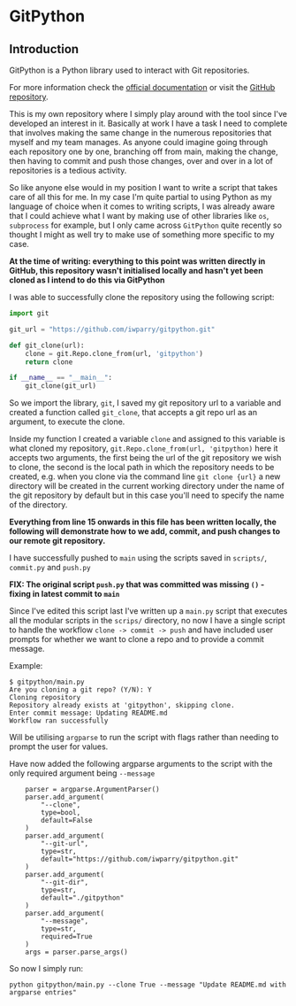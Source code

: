 # GitPython

## Introduction
GitPython is a Python library used to interact with Git repositories.

For more information check the [official documentation](https://gitpython.readthedocs.io/en/stable/) or visit the [GitHub repository](https://github.com/gitpython-developers/GitPython).

This is my own repository where I simply play around with the tool since I've developed an interest in it. Basically at work I have a task I need to complete that involves making the same change in the numerous repositories that myself and my team manages. 
As anyone could imagine going through each repository one by one, branching off from main, making the change, then having to commit and push those changes, over and over in a lot of repositories is a tedious activity. 

So like anyone else would in my position I want to write a script that takes care of all this for me. In my case I'm quite partial to using Python as my language of choice when it comes to writing scripts, I was already aware that I could achieve what I want by making use of other libraries like `os`, `subprocess` for example, but I only came across `GitPython` quite recently so thought I might as well try to make use of something more specific to my case.

__At the time of writing: everything to this point was written directly in GitHub, this repository wasn't initialised locally and hasn't yet been cloned as I intend to do this via GitPython__

I was able to successfully clone the repository using the following script:

```python
import git

git_url = "https://github.com/iwparry/gitpython.git"

def git_clone(url):
    clone = git.Repo.clone_from(url, 'gitpython')
    return clone

if __name__ == "__main__":
    git_clone(git_url)
```

So we import the library, `git`, I saved my git repository url to a variable and created a function called `git_clone`, that accepts a git repo url as an argument, to execute the clone.

Inside my function I created a variable `clone` and assigned to this variable is what cloned my repository, `git.Repo.clone_from(url, 'gitpython)` here it accepts two arguments, the first being the url of the git repository we wish to clone, the second is the local path in which the repository needs to be created, e.g. when you clone via the command line `git clone {url}` a new directory will be created in the current working directory under the name of the git repository by default but in this case you'll need to specify the name of the directory.

__Everything from line 15 onwards in this file has been written locally, the following will demonstrate how to we add, commit, and push changes to our remote git repository.__

I have successfully pushed to `main` using the scripts saved in `scripts/`, `commit.py` and `push.py`

__FIX: The original script `push.py` that was committed was missing `()` - fixing in latest commit to `main`__

Since I've edited this script last I've written up a `main.py` script that executes all the modular scripts in the `scrips/` directory, no now I have a single script to handle the workflow `clone -> commit -> push` and have included user prompts for whether we want to clone a repo and to provide a commit message. 

Example:
```
$ gitpython/main.py
Are you cloning a git repo? (Y/N): Y
Cloning repository
Repository already exists at 'gitpython', skipping clone.
Enter commit message: Updating README.md
Workflow ran successfully
```
Will be utilising `argparse` to run the script with flags rather than needing to prompt the user for values.

Have now added the following argparse arguments to the script with the only required argument being `--message`

```
    parser = argparse.ArgumentParser()
    parser.add_argument(
        "--clone",
        type=bool,
        default=False
    )
    parser.add_argument(
        "--git-url",
        type=str,
        default="https://github.com/iwparry/gitpython.git"
    )
    parser.add_argument(
        "--git-dir",
        type=str,
        default="./gitpython"
    )
    parser.add_argument(
        "--message",
        type=str,
        required=True
    )
    args = parser.parse_args()
```
So now I simply run:
```
python gitpython/main.py --clone True --message "Update README.md with argparse entries"
```